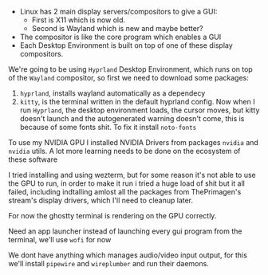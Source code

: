 - Linux has 2 main display servers/compositors to give a GUI:
	- First is X11 which is now old.
	- Second is Wayland which is new and maybe better?
- The compositor is like the core program which enables a GUI
- Each Desktop Environment is built on top of one of these display compositors.

We're going to be using `Hyprland` Desktop Environment, which runs on top of the `Wayland` compositor, so first we need to download some packages:

1. `hyprland`, installs wayland automatically as a dependecy
2. `kitty`, is the terminal written in the default hyprland config.
Now when I run `Hyprland`, the desktop environment loads, the cursor moves, but kitty doesn't launch and the autogenerated warning doesn't come, this is because of some fonts shit.
To fix it install `noto-fonts`

To use my NVIDIA GPU I installed NVIDIA Drivers from packages `nvidia` and `nvidia` utils.
A lot more learning needs to be done on the ecosystem of these software

I tried installing and using wezterm, but for some reason it's not able to use the GPU to run, in order to make it run i tried a huge load of shit but it all failed, including indtalling amlost all the packages from ThePrimagen's stream's display drivers, which I'll need to cleanup later.

For now the ghostty terminal is rendering on the GPU correctly.

Need an app launcher instead of launching every gui program from the terminal, we'll use `wofi` for now

We dont have anything which manages audio/video input output, for this we'll install `pipewire` and `wireplumber` and run their daemons.